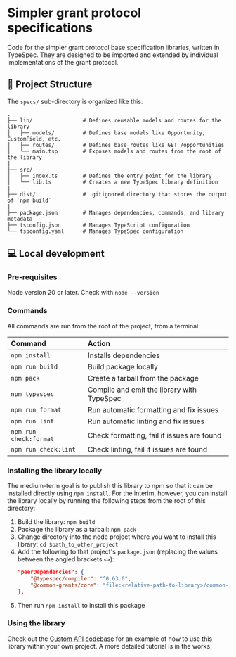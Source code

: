 # Simpler grant protocol specifications

Code for the simpler grant protocol base specification libraries, written in TypeSpec. They are designed to be imported and extended by individual implementations of the grant protocol.

## 🚀 Project Structure

The `specs/` sub-directory is organized like this:

```
.
├── lib/                # Defines reusable models and routes for the library
│   ├── models/         # Defines base models like Opportunity, CustomField, etc.
│   ├── routes/         # Defines base routes like GET /opportunities
│   └── main.tsp        # Exposes models and routes from the root of the library
|
├── src/
│   ├── index.ts        # Defines the entry point for the library
│   └── lib.ts          # Creates a new TypeSpec library definition
|
├── dist/               # .gitignored directory that stores the output of `npm build`
|
├── package.json        # Manages dependencies, commands, and library metadata
├── tsconfig.json       # Manages TypeScript configuration
└── tspconfig.yaml      # Manages TypeSpec configuration
```

## 💻 Local development

### Pre-requisites

Node version 20 or later. Check with `node --version`

### Commands

All commands are run from the root of the project, from a terminal:

| Command                | Action                                     |
| :--------------------- | :----------------------------------------- |
| `npm install`          | Installs dependencies                      |
| `npm run build`        | Build package locally                      |
| `npm pack`             | Create a tarball from the package          |
| `npm typespec`         | Compile and emit the library with TypeSpec |
| `npm run format`       | Run automatic formatting and fix issues    |
| `npm run lint`         | Run automatic linting and fix issues       |
| `npm run check:format` | Check formatting, fail if issues are found |
| `npm run check:lint`   | Check linting, fail if issues are found    |

### Installing the library locally

The medium-term goal is to publish this library to npm so that it can be installed directly using `npm install`. For the interim, however, you can install the library locally by running the following steps from the root of this directory:

1. Build the library: `npm build`
2. Package the library as a tarball: `npm pack`
3. Change directory into the node project where you want to install this library: `cd $path_to_other_project`
4. Add the following to that project's `package.json` (replacing the values between the angled brackets `<>`):
   ```json
   "peerDependencies": {
       "@typespec/compiler": "^0.63.0",
       "@common-grants/core": "file:<relative-path-to-library>/common-grants-core-<version>.tgz"
   },
   ```
5. Then run `npm install` to install this package

### Using the library

Check out the [Custom API codebase](../examples/custom-api/) for an example of how to use this library within your own project. A more detailed tutorial is in the works.
